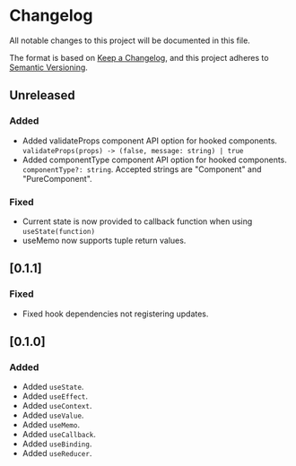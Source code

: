 # Changelog
All notable changes to this project will be documented in this file.

The format is based on [Keep a Changelog](https://keepachangelog.com/en/1.0.0/),
and this project adheres to [Semantic Versioning](https://semver.org/spec/v2.0.0.html).

## Unreleased
### Added
- Added validateProps component API option for hooked components. `validateProps(props) -> (false, message: string) | true`
- Added componentType component API option for hooked components. `componentType?: string`. Accepted strings are "Component" and "PureComponent".

### Fixed
- Current state is now provided to callback function when using `useState(function)`
- useMemo now supports tuple return values.

## [0.1.1]
### Fixed
- Fixed hook dependencies not registering updates.

## [0.1.0]
### Added
- Added `useState`.
- Added `useEffect`.
- Added `useContext`.
- Added `useValue`.
- Added `useMemo`.
- Added `useCallback`.
- Added `useBinding`.
- Added `useReducer`.

